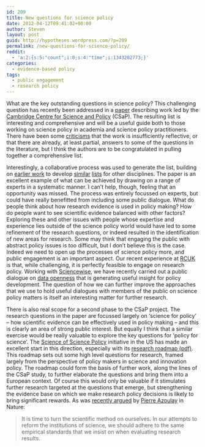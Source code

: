 ```yaml
---
id: 209
title: New questions for science policy
date: 2012-04-12T09:41:02+00:00
author: Steven
layout: post
guid: http://hypotheses.wordpress.com/?p=209
permalink: /new-questions-for-science-policy/
reddit:
  - 'a:2:{s:5:"count";i:0;s:4:"time";i:1343202773;}'
categories:
  - evidence-based policy
tags:
  - public engagement
  - research policy
---
```

What are the key outstanding questions in science policy? This challenging question has recently been addressed in a [paper](http://www.plosone.org/article/info%3Adoi%2F10.1371%2Fjournal.pone.0031824) describing work led by the [Cambridge Centre for Science and Policy](http://www.csap.cam.ac.uk/) (CSaP). The resulting list is interesting and comprehensive and will be a useful guide both to those working on science policy in academia and science policy practitioners. There have been some [criticisms](http://www.nature.com/news/the-most-important-questions-in-science-policy-shortlisted-1.10204) that the work is insufficiently reflective, or that there are already, at least partial, answers to some of the questions in the literature, but I think the authors are to be congratulated in pulling together a comprehensive list.

Interestingly, a collaborative process was used to generate the list, building on [earlier work](http://onlinelibrary.wiley.com/doi/10.1111/j.2041-210X.2010.00083.x/abstract?userIsAuthenticated=false&deniedAccessCustomisedMessage=) to develop [similar](http://onlinelibrary.wiley.com/doi/10.1111/j.1523-1739.2009.01212.x/full) [lists](http://www.tandfonline.com/doi/abs/10.3763/ijas.2010.0534) for other disciplines. The paper is an excellent example of what can be achieved by drawing on a range of experts in a systematic manner. I can&#8217;t help, though, feeling that an opportunity was missed. The process was entirely focussed on experts, but could have really benefitted from including some public dialogue. What do people think about how research evidence is used in policy making? How do people want to see scientific evidence balanced with other factors? Exploring these and other issues with people whose expertise and experience lies outside of the science policy world would have led to some refinement of the research questions, or indeed resulted in the identification of new areas for research. Some may think that engaging the public with abstract policy issues is too difficult, but I don&#8217;t believe this is the case. Indeed we need to open up the processes of science policy more, and public engagement is an important aspect. Our recent experience at [RCUK](http://www.rcuk.ac.uk/) is that, while challenging, it is perfectly feasible to engage on research policy. Working with [Sciencewise](http://www.sciencewise-erc.org.uk/), we have recently carried out a public dialogue on [data openness](http://www.sciencewise-erc.org.uk/cms/public-dialogue-on-data-openness-data-re-use-and-data-management/) that is generating useful insight for policy development. The question of how we can further improve the approaches that we use to hold useful dialogues with members of the public on science policy matters is itself an interesting matter for further research.

There is also real scope for a second phase to the CSaP project. The research questions in the paper are focussed largely on &#8216;science for policy&#8217; &#8211; how scientific evidence can be effectively used in policy making &#8211; and this is clearly an area of strong public interest. But equally I think that a similar exercise would be really valuable to explore the key questions for &#8216;policy for science&#8217;. The [Science of Science Policy](http://scienceofsciencepolicy.net/SoSPCentral) initiative in the US has made an excellent start in this direction, especially with its [research roadmap (pdf)](http://scienceofsciencepolicy.net/sites/all/themes/sosp_theme3/userfiles/SoSP_Roadmap.pdf). This roadmap sets out some high level questions for research, framed largely from the perspective of policy makers in science and innovation policy. The roadmap could form the basis of further work, along the lines of the CSaP study, to further elaborate the questions and bring them into a European context. Of course this would only be valuable if it stimulates further research targeted at the questions that emerge, but strengthening the evidence base on which we make research policy decisions is likely to bring significant rewards. As was [recently argued](http://www.nature.com/nature/journal/v484/n7392/full/484031a.html) by [Pierre Azoulay](http://pazoulay.scripts.mit.edu/) in Nature:

> It is time to turn the scientific method on ourselves. In our attempts to reform the institutions of science, we should adhere to the same empirical standards that we insist on when evaluating research results.